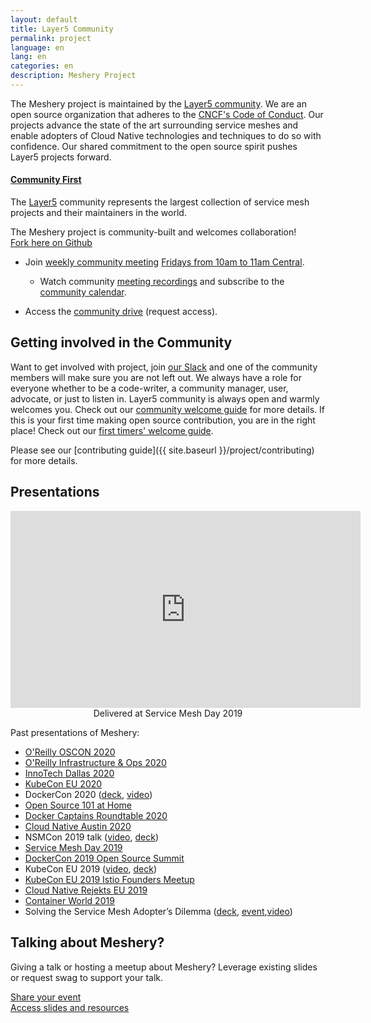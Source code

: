 ```yaml
---
layout: default
title: Layer5 Community
permalink: project
language: en
lang: en
categories: en
description: Meshery Project
---
```


The Meshery project is maintained by the [Layer5 community](https://layer5.io/community). We are an open source organization that adheres to the [CNCF's Code of Conduct](https://github.com/cncf/foundation/blob/master/code-of-conduct.md). Our projects advance the state of the art surrounding service meshes and enable adopters of Cloud Native technologies and techniques to do so with confidence. Our shared commitment to the open source spirit pushes Layer5 projects forward.

#### [**Community First**](https://layer5.io/community)

<p>The <a href="https://layer5.io">Layer5</a> community represents the largest collection of service mesh projects and their maintainers in the world.</p>
The Meshery project is community-built and welcomes collaboration! 
<br /><a href="https://github.com/layer5io/meshery"><i class="fab fa-github"></i> Fork here on Github</a>

* Join [weekly community meeting](https://docs.google.com/document/d/1c07UO9dS7_tFD-ClCWHIrEzRnzUJoFQ10EzfJTpS7FY/edit?usp=sharing) [Fridays from 10am to 11am Central](/assets/projects/meshery/Meshery-Community-Meeting.ics). 
    - Watch community [meeting recordings](https://www.youtube.com/playlist?list=PL3A-A6hPO2IMPPqVjuzgqNU5xwnFFn3n0) and subscribe to the [community calendar](https://bit.ly/2SbrRhe).

* Access the [community drive](https://drive.google.com/drive/u/4/folders/0ABH8aabN4WAKUk9PVA) (request access).

## Getting involved in the Community

Want to get involved with project, join [our Slack](http://slack.layer5.io) and one of the community members will make sure you are not left out. We always have a role for everyone whether to be a code-writer, a community manager, user, advocate, or just to listen in. Layer5 community is always open and warmly welcomes you. Check out our [community welcome guide](https://docs.google.com/document/d/17OPtDE_rdnPQxmk2Kauhm3GwXF1R5dZ3Cj8qZLKdo5E/edit) for more details.
If this is your first time making open source contribution, you are in the right place! Check out our [first timers' welcome guide](https://docs.google.com/document/d/1tpg2sLxirozNt3Ofr3GdM002f9rExp74EqrsGZBU710/edit).

Please see our [contributing guide]({{ site.baseurl }}/project/contributing) for more details.

## Presentations

<iframe class="container" width="560" height="315" src="https://www.youtube.com/embed/CFj1O_uyhhs" frameborder="0" allow="accelerometer; autoplay; encrypted-media; gyroscope; picture-in-picture" allowfullscreen></iframe>

<div style="text-align:center;width:100%"><emphasis>Delivered at Service Mesh Day 2019</emphasis></div>

Past presentations of Meshery:

- [O'Reilly OSCON 2020](https://conferences.oreilly.com/oscon/oscon-or)
- [O'Reilly Infrastructure & Ops 2020](https://conferences.oreilly.com/infrastructure-ops/io-ca/public/schedule/speaker/226795)
- [InnoTech Dallas 2020](https://innotechdallas2020.sched.com/event/aN7E/a-management-plane-for-service-meshes)
- [KubeCon EU 2020](https://kccnceu20.sched.com/event/Zetg/discreetly-studying-the-effects-of-individual-traffic-control-functions-lee-calcote-layer5?iframe=no&w=100%&sidebar=yes&bg=no)
- DockerCon 2020 ([deck](https://calcotestudios.com/talks/decks/slides-dockercon-2020-service-meshing-with-docker-desktop-and-webassembly.html), [video](https://www.youtube.com/watch?v=5BrbbKZOctw&list=PL3A-A6hPO2IN_HSU0pSfijBboiHggs5mC&index=4&t=0s))
- [Open Source 101 at Home](https://calcotestudios.com/talks/decks/slides-open-source-101-at-home-solving-the-service-mesh-adopters-dilemma.html)
- [Docker Captains Roundtable 2020](https://calcotestudios.com/talks/decks/slides-docker-captains-2020-meshery-the-multi-service-mesh-manager.html)
- [Cloud Native Austin 2020](https://www.meetup.com/Cloud-Native-Austin/events/267784090/)
- NSMCon 2019 talk ([video](https://www.youtube.com/watch?v=4xKixsDTtdM), [deck](https://calcotestudios.com/talks/decks/slides-nsmcon-kubecon-na-2019-adopting-network-service-mesh-with-meshery.html))
- [Service Mesh Day 2019](https://youtu.be/CFj1O_uyhhs)
- [DockerCon 2019 Open Source Summit](https://www.docker.com/dockercon/2019-videos?watch=open-source-summit-service-mesh)
- KubeCon EU 2019 ([video](https://www.youtube.com/watch?v=LxP-yHrKL4M&list=PLYjO73_1efChX9NuRaU7WocTbgrfvCoPE), [deck](https://calcotestudios.com/talks/decks/slides-kubecon-eu-2019-service-meshes-at-what-cost.html))
- [KubeCon EU 2019 Istio Founders Meetup](https://calcotestudios.com/talks/decks/slides-istio-meetup-kubecon-eu-2019-istio-at-scale-large-and-small.html)
- [Cloud Native Rejekts EU 2019](https://calcotestudios.com/talks/decks/slides-cloud-native-rejekts-2019-evaluating-service-meshes.html)
- [Container World 2019](https://calcotestudios.com/talks/decks/slides-container-world-2019-service-meshes-but-at-what-cost.html)
- Solving the Service Mesh Adopter’s Dilemma ([deck](https://calcotestudios.com/talks/decks/slides-open-source-101-at-home-solving-the-service-mesh-adopters-dilemma.html), [event](https://opensource101.com/sessions/solving-the-service-mesh-adopters-dilemma/),[video](https://www.youtube.com/watch?v=Q1zSWbO0RmI&list=PL3A-A6hPO2IN_HSU0pSfijBboiHggs5mC&index=2&t=0s))

## Talking about Meshery?

Giving a talk or hosting a meetup about Meshery? Leverage existing slides or request swag to support your talk.

<div class="wrapper">
    <a href="https://forms.gle/1jqY7HWveSFKCdnD6"><div class="overview">Share your event</div></a>
    <a href="https://forms.gle/xLqGE14GhkorG51z8"><div class="overview">Access slides and resources</div></a>
</div>

<!-- 
// TODO: Section pending review and revision; @leecalcote

## Other Resources

<div class="row">
<div class="column">
  <a target="_blank" href="https://layer5.io/landscape">
  <img class="img-thumbnail" src="/assets/img/resources/landscape.png" alt="Service Mesh Landscape" style="width:150px"><span class="caption">Service Mesh Comparison</span></a>
</div>
<div class="column">
<a target="_blank" href="https://layer5.io/landscape#tools">
  <img class="img-thumbnail" src="/assets/img/resources/settings.svg" alt="Service Mesh Landscape Tools" style="width:150px" /><span class="caption">Service Mesh Tools</span></a>
</div>
<div class="column">
<a target="_blank" href="https://layer5.io/books">
  <img  class="img-thumbnail" src="/assets/img/resources/book.jpeg" alt="Service Mesh Books" style="width:150px" /> <span class="caption">Service Mesh Books</span> </a>
</div>
<div class="column">
<a target="_blank" href="https://layer5.io/workshops">
  <img  class="img-thumbnail" src="/assets/img/resources/workshops.svg" alt="Service Mesh Workshops" style="width:150px" /> <span class="caption">Service Mesh Workshops</span></a>
</div>
</div> -->
